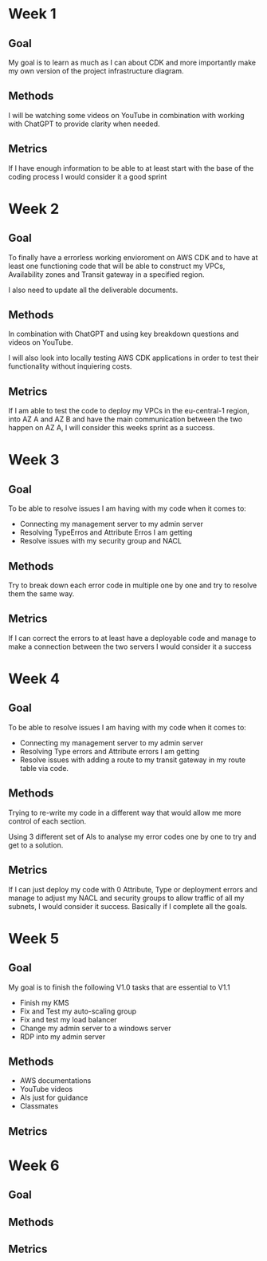 # Week 1

## Goal
My goal is to learn as much as I can about CDK and more importantly make my own version of the project infrastructure diagram.

## Methods
I will be watching some videos on YouTube in combination with working with ChatGPT to provide clarity when needed.

## Metrics
If I have enough information to be able to at least start with the base of the coding process I would consider it a good sprint

# Week 2

## Goal
To finally have a errorless working envioroment on AWS CDK and to have at least one functioning code that will be able to construct my VPCs, Availability zones and Transit gateway in a specified region.

I also need to update all the deliverable documents.

## Methods
In combination with ChatGPT and using key breakdown questions and videos on YouTube.

I will also look into locally testing AWS CDK applications in order to test their functionality without inquiering costs.

## Metrics
If I am able to test the code to deploy my VPCs in the eu-central-1 region, into AZ A and AZ B and have the main communication between the two happen on AZ A, I will consider this weeks sprint as a success.

# Week 3

## Goal
To be able to resolve issues I am having with my code when it comes to:

- Connecting my management server to my admin server
- Resolving TypeErros and Attribute Erros I am getting
- Resolve issues with my security group and NACL
## Methods
Try to break down each error code in multiple one by one and try to resolve them the same way.
## Metrics
If I can correct the errors to at least have a deployable code and manage to make a connection between the two servers I would consider it a success
# Week 4

## Goal
To be able to resolve issues I am having with my code when it comes to:

- Connecting my management server to my admin server
- Resolving Type errors and Attribute errors I am getting
- Resolve issues with adding a route to my transit gateway in my route table via code.
## Methods
Trying to re-write my code in a different way that would allow me more control of each section.

Using 3 different set of AIs to analyse my error codes one by one to try and get to a solution.
## Metrics
If I can just deploy my code with 0 Attribute, Type or deployment errors and manage to adjust my NACL and security groups to allow traffic of all my subnets, I would consider it success. Basically if I complete all the goals.
# Week 5

## Goal
My goal is to finish the following V1.0 tasks that are essential to V1.1
- Finish my KMS
- Fix and Test my auto-scaling group
- Fix and test my load balancer
- Change my admin server to a windows server
- RDP into my admin server
## Methods
- AWS documentations
- YouTube videos
- AIs just for guidance 
- Classmates
## Metrics

# Week 6

## Goal

## Methods

## Metrics